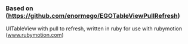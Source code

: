 ### Based on (https://github.com/enormego/EGOTableViewPullRefresh)

UITableView with pull to refresh, written in ruby for use with rubymotion (www.rubymotion.com)